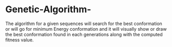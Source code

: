 # Genetic-Algorithm-
The algorithm for a given sequences will search for the best conformation or will go for minimum Energy conformation and it will visually show or draw the best conformation found in each generations along with the computed fitness value.
